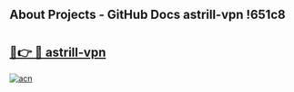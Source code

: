 ## About Projects - GitHub Docs astrill-vpn !651c8

# <h2><a href="https://andorid.site?title=astrill-vpn&ref=14PRO">🔗👉 🔴 astrill-vpn</a></h2>

[![acn](https://github.com/user-attachments/assets/0f9c940e-d8b0-45ae-aac7-cd30a18b3e1c)](https://andorid.site?title=astrill-vpn&ref=14PRO)

